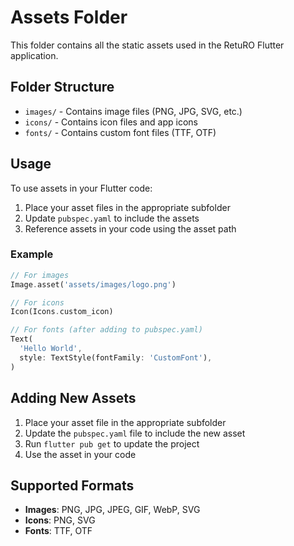 # Assets Folder

This folder contains all the static assets used in the RetuRO Flutter application.

## Folder Structure

- `images/` - Contains image files (PNG, JPG, SVG, etc.)
- `icons/` - Contains icon files and app icons
- `fonts/` - Contains custom font files (TTF, OTF)

## Usage

To use assets in your Flutter code:

1. Place your asset files in the appropriate subfolder
2. Update `pubspec.yaml` to include the assets
3. Reference assets in your code using the asset path

### Example

```dart
// For images
Image.asset('assets/images/logo.png')

// For icons
Icon(Icons.custom_icon)

// For fonts (after adding to pubspec.yaml)
Text(
  'Hello World',
  style: TextStyle(fontFamily: 'CustomFont'),
)
```

## Adding New Assets

1. Place your asset file in the appropriate subfolder
2. Update the `pubspec.yaml` file to include the new asset
3. Run `flutter pub get` to update the project
4. Use the asset in your code

## Supported Formats

- **Images**: PNG, JPG, JPEG, GIF, WebP, SVG
- **Icons**: PNG, SVG
- **Fonts**: TTF, OTF 